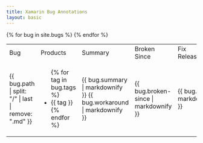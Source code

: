 ```yaml
---
title: Xamarin Bug Annotations
layout: basic
---
```

<table>
    <tr><td>Bug</td><td>Products</td><td>Summary</td><td>Broken Since</td><td>Fix Released?</td></tr>
{% for bug in site.bugs %}<tr>
        <td>{{ bug.path | split: "/" | last | remove: ".md" }}</td>
        <td>
            <ul>
                {% for tag in bug.tags %}<li>{{ tag }}</li>{% endfor %}
            </ul>
        </td>
        <td>{{ bug.summary | markdownify }} {{ bug.workaround | markdownify }}</td>
        <td>{{ bug.broken-since | markdownify }}</td>
        <td>{{ bug.fix | markdownify }}</td>
    </tr>
{% endfor %}
